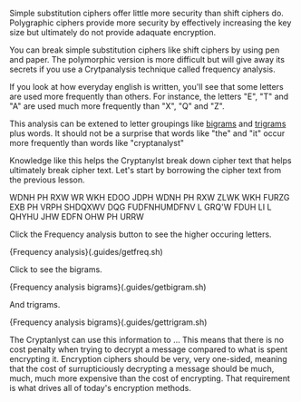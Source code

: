 Simple substitution ciphers offer little more security than shift ciphers do. Polygraphic ciphers provide more security by effectively increasing the key size but ultimately do not provide adaquate encryption.

You can break simple substitution ciphers like shift ciphers by using pen and paper. The polymorphic version is more difficult but will give away its secrets if you use a Crytpanalysis technique called frequency analysis.

If you look at how everyday english is written, you'll see that some letters are used more frequently than others. For instance, the letters "E", "T" and "A" are used much more frequently than "X", "Q" and "Z". 

This analysis can be extened to letter groupings like [bigrams](https://en.wikipedia.org/wiki/Bigram) and [trigrams](https://en.wikipedia.org/wiki/Trigram) plus words. It should not be a surprise that words like "the" and "it" occur more frequently than words like "cryptanalyst" 

Knowledge like this helps the Cryptanylst break down cipher text that helps ultimately break cipher text.  Let's start by borrowing the cipher text from the previous lesson.

WDNH PH RXW WR WKH EDOO JDPH
WDNH PH RXW ZLWK WKH FURZG
EXB PH VRPH SHDQXWV DQG FUDFNHUMDFNV
L GRQ'W FDUH LI L QHYHU JHW EDFN
OHW PH URRW

Click the Frequency analysis button to see the higher occuring letters.

{Frequency analysis}(.guides/getfreq.sh)

Click to see the bigrams.

{Frequency analysis bigrams}(.guides/getbigram.sh)

And trigrams.

{Frequency analysis bigrams}(.guides/gettrigram.sh)

The Cryptanlyst can use this information to 
... This means that there is no cost penalty when trying to decrypt a message compared to what is spent encrypting it. Encryption ciphers should be very, very one-sided, meaning that the cost of surrupticiously decrypting a message should be much, much, much more expensive than the cost of encrypting. That requirement is what drives all of today's encryption methods.